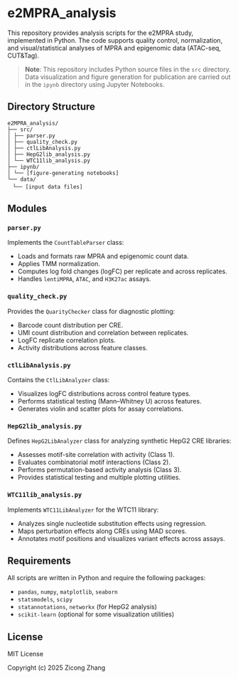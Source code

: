 # e2MPRA_analysis

This repository provides analysis scripts for the e2MPRA study, implemented in Python. The code supports quality control, normalization, and visual/statistical analyses of MPRA and epigenomic data (ATAC-seq, CUT&Tag).

> **Note**: This repository includes Python source files in the `src` directory. Data visualization and figure generation for publication are carried out in the `ipynb` directory using Jupyter Notebooks.

## Directory Structure
```
e2MPRA_analysis/ 
├── src/
│ ├── parser.py
│ ├── quality_check.py
│ ├── ctlLibAnalysis.py
│ ├── HepG2lib_analysis.py
│ └── WTC11lib_analysis.py
├── ipynb/
│ └── [figure-generating notebooks]
└── data/
　└── [input data files]
```


## Modules

### `parser.py`
Implements the `CountTableParser` class:
- Loads and formats raw MPRA and epigenomic count data.
- Applies TMM normalization.
- Computes log fold changes (logFC) per replicate and across replicates.
- Handles `lentiMPRA`, `ATAC`, and `H3K27ac` assays.

### `quality_check.py`
Provides the `QuarityChecker` class for diagnostic plotting:
- Barcode count distribution per CRE.
- UMI count distribution and correlation between replicates.
- LogFC replicate correlation plots.
- Activity distributions across feature classes.

### `ctlLibAnalysis.py`
Contains the `CtlLibAnalyzer` class:
- Visualizes logFC distributions across control feature types.
- Performs statistical testing (Mann–Whitney U) across features.
- Generates violin and scatter plots for assay correlations.

### `HepG2lib_analysis.py`
Defines `HepG2LibAnalyzer` class for analyzing synthetic HepG2 CRE libraries:
- Assesses motif-site correlation with activity (Class 1).
- Evaluates combinatorial motif interactions (Class 2).
- Performs permutation-based activity analysis (Class 3).
- Provides statistical testing and multiple plotting utilities.

### `WTC11lib_analysis.py`
Implements `WTC11LibAnalyzer` for the WTC11 library:
- Analyzes single nucleotide substitution effects using regression.
- Maps perturbation effects along CREs using MAD scores.
- Annotates motif positions and visualizes variant effects across assays.

## Requirements

All scripts are written in Python and require the following packages:

- `pandas`, `numpy`, `matplotlib`, `seaborn`
- `statsmodels`, `scipy`
- `statannotations`, `networkx` (for HepG2 analysis)
- `scikit-learn` (optional for some visualization utilities)

## License

MIT License

Copyright (c) 2025 Zicong Zhang
